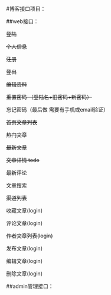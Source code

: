 #博客接口项目：


##web接口：

~~登陆~~

~~个人信息~~

~~注册~~

~~登出~~

~~编辑资料~~

~~重置密码 （登陆名+旧密码+新密码）~~

忘记密码（最后做 需要有手机或email验证）

~~首页文章列表~~

~~热门文章~~

~~最新文章~~

~~文章详情 todo~~

最新评论

文章搜索

~~渠道列表~~

收藏文章(login)

评论文章(login)

~~作者文章列表(login)~~

发布文章(login)

编辑文章(login)

删除文章(login)

##admin管理接口：